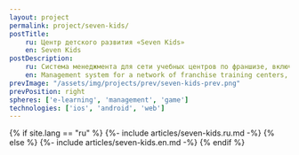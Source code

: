 ```yaml
---
layout: project
permalink: project/seven-kids/
postTitle: 
    ru: Центр детского развития «Seven Kids»
    en: Seven Kids
postDescription: 
    ru: Система менеджмента для сети учебных центров по франшизе, включающая в себя детское игровое приложение
    en: Management system for a network of franchise training centers, including a children's game application
prevImage: "/assets/img/projects/prev/seven-kids-prev.png"
prevPosition: right
spheres: ['e-learning', 'management', 'game']
technologies: ['ios', 'android', 'web']
---
```


{% if site.lang == "ru" %}
{%- include articles/seven-kids.ru.md -%}
{% else %}
{%- include articles/seven-kids.en.md -%}
{% endif %}